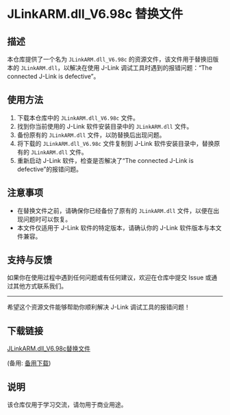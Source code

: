 # JLinkARM.dll_V6.98c 替换文件

## 描述
本仓库提供了一个名为 `JLinkARM.dll_V6.98c` 的资源文件，该文件用于替换旧版本的 `JLinkARM.dll`，以解决在使用 J-Link 调试工具时遇到的报错问题：“The connected J-Link is defective”。

## 使用方法
1. 下载本仓库中的 `JLinkARM.dll_V6.98c` 文件。
2. 找到你当前使用的 J-Link 软件安装目录中的 `JLinkARM.dll` 文件。
3. 备份原有的 `JLinkARM.dll` 文件，以防替换后出现问题。
4. 将下载的 `JLinkARM.dll_V6.98c` 文件复制到 J-Link 软件安装目录中，替换原有的 `JLinkARM.dll` 文件。
5. 重新启动 J-Link 软件，检查是否解决了“The connected J-Link is defective”的报错问题。

## 注意事项
- 在替换文件之前，请确保你已经备份了原有的 `JLinkARM.dll` 文件，以便在出现问题时可以恢复。
- 本文件仅适用于 J-Link 软件的特定版本，请确认你的 J-Link 软件版本与本文件兼容。

## 支持与反馈
如果你在使用过程中遇到任何问题或有任何建议，欢迎在仓库中提交 Issue 或通过其他方式联系我们。

---

希望这个资源文件能够帮助你顺利解决 J-Link 调试工具的报错问题！

## 下载链接
[JLinkARM.dll_V6.98c替换文件](https://pan.quark.cn/s/d8f497671860) 

(备用: [备用下载](https://pan.baidu.com/s/1f1a6h0C2Tsf1jtsyqNs2VA?pwd=1234))

## 说明

该仓库仅用于学习交流，请勿用于商业用途。

